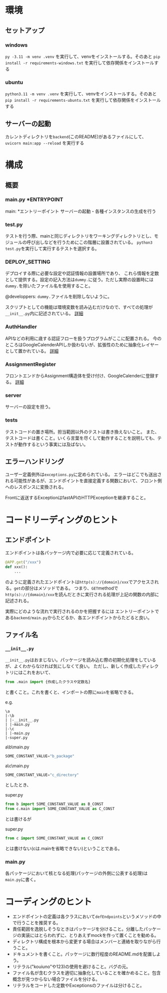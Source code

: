 # 環境

## セットアップ

### windows

`py -3.11 -m venv .venv`
を実行して、venvをインストールする。そのあと
`pip install -r requirements-windows.txt`
を実行して依存関係をインストールする

### ubuntu

`python3.11 -m venv .venv`
を実行して、venvをインストールする。そのあと
`pip install -r requirements-ubuntu.txt`
を実行して依存関係をインストールする

## サーバーの起動

カレントディレクトリを`backend`(このREADME)があるファイルにして、
`uvicorn main:app --reload`
を実行する

# 構成

## 概要

### main.py *ENTRYPOINT

main: *エントリーポイント
サーバーの起動・各種インスタンスの生成を行う

### test.py

テストを行う際、mainと同じディレクトリをワーキングディレクトリとし、モジュールの呼び出しなどを行うためにこの階層に設置されている。
`python3 test.py`を実行して実行するテストを選択する。

### DEPLOY_SETTING

デプロイする際に必要な設定や認証情報の設置場所であり、
これら情報を定数として提供する。設定の記入方法は`dummy.`に従う。ただし実際の設置時には`dummy.`を除いたファイル名を使用すること。

@developpers: `dummy.`ファイルを削除しないように。

スクリプトとしての機能は環境変数を読み込むだけなので、すべての処理が`__init__.py`内に記述されている。 
[詳細](DEPLOY_SETTING/README.md)

### AuthHandler

APIなどの利用に歳する認証フローを扱うプログラムがここに配置される。
今のところはGoogleCalenderAPIしか扱わないが、拡張性のために抽象化レイヤーとして置かれている。
[詳細](AuthHandler/README.md)

### AssignmentRegister

フロントエンドからAssignment構造体を受け付け、GoogleCalenderに登録する。
[詳細](AssignmentRegister/README.md)

### server

サーバーの設定を担う。

### tests

テストコードの置き場所。担当範囲以外のテストは書き換えないこと。
また、テストコードは書くこと。いくら言葉を尽くして動作することを説明しても、テストが動作するという事実には及ばない。

## エラーハンドリング

ユーザー定義例外は`exceptions.py`に定められている。
エラーはどこでも送出される可能性があるが、エンドポイントを直接定義する関数において、フロント側へのレスポンスに変換される。

Frontに返送するExceptionはfastAPIのHTTPExceptionを継承すること。

# コードリーディングのヒント

## エンドポイント

エンドポイントは各パッケージ内で必要に応じて定義されている。

```python
@APP.get("/xxx")
def xxx():
    ...
```

のように定義されたエンドポイントは`http(s)://{domain}/xxx`でアクセスされる。`get`の部分はメソッドである。
つまり、`GET`methodで`http(s)://{domain}/xxx`を読んだときに実行される処理が上記の関数の内部に記述される。

実際にどのような流れで実行されるのかを把握するには
エントリーポイントである`backend/main.py`からたどるか、各エンドポイントからたどると良い。

## ファイル名

### `__init__.py`

`__init__.py`はおまじない。パッケージを読み込む際の初期化処理をしているが、よくわからなければ気にしなくて良い。
ただし、新しく作成したディレクトリにはこれをおいて、

```Python
from .main import {作成したクラスや定数名}
```

と書くこと。これを書くと、インポートの際に`main`を省略できる。

e.g.

```
\a
|-\b
| |-__init__.py
| |-main.py
|-\c
| |-main.py
|-super.py
```

a\b\main.py
```python
SOME_CONSTANT_VALUE="b_package"
```

a\c\main.py
```python
SOME_CONSTANT_VALUE="c_directory"
```

としたとき、

super.py
```python
from b import SOME_CONSTANT_VALUE as B_CONST
from c.main import SOME_CONSTANT_VALUE as C_CONST
```

とは書けるが

super.py
```python
from c import SOME_CONSTANT_VALUE as C_CONST
```

とは書けない(cは.mainを省略できない)ということである。

### main.py

各パッケージにおいて核となる処理(パッケージの外側に公表する処理)は`main.py`に書く。

# コーディングのヒント

- エンドポイントの定義は各クラスにおいて`defEndpoints`というメソッドの中で行うことを推奨する。
- 責任範囲を逸脱しそうなときはパッケージを分けること。分離したパッケージの実装にはとらわれずに、とりあえずmockを作って置くことを勧める。
- ディレクトリ構成を根本から変更する場合はメンバーと連絡を取りながら行うこと。
- ドキュメントを書くこと。パッケージに数行程度のREADME.mdを配置しよう。
- リテラル("kouiuno"や123)の使用を避けること。バグの元。
- ファイル名が含むクラスを適切に抽象化していることを確かめること。包含概念が見つからない場合ファイルを分ける。
- リテラルをコードした定数やExceptionsのファイルは分けること。

